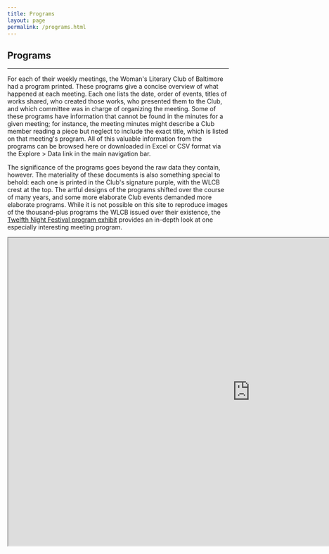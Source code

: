 ```yaml
---
title: Programs
layout: page
permalink: /programs.html
---
```


## Programs
***

For each of their weekly meetings, the Woman's Literary Club of Baltimore had a program printed. These programs give a concise overview of what happened at each meeting. Each one lists the date, order of events, titles of works shared, who created those works, who presented them to the Club, and which committee was in charge of organizing the meeting. Some of these programs have information that cannot be found in the minutes for a given meeting; for instance, the meeting minutes might describe a Club member reading a piece but neglect to include the exact title, which is listed on that meeting's program. All of this valuable information from the programs can be browsed here or downloaded in Excel or CSV format via the Explore > Data link in the main navigation bar.

The significance of the programs goes beyond the raw data they contain, however. The materiality of these documents is also something special to behold: each one is printed in the Club's signature purple, with the WLCB crest at the top. The artful designs of the programs shifted over the course of many years, and some more elaborate Club events demanded more elaborate programs. While it is not possible on this site to reproduce images of the thousand-plus programs the WLCB issued over their existence, the [Twelfth Night Festival program exhibit](https://wlcb.github.io/archive/reading-a-program.html) provides an in-depth look at one especially interesting meeting program.

<iframe width="1100" height="700" src="https://docs.google.com/spreadsheets/d/e/2PACX-1vQs_EcGLozyFVMYzH_YZDxpsl4azrmIBNnkfs1wTafKXXesChU2C5FBYF4NeYooigekL2sLfNwRvkvn/pubhtml?widget=true&amp;headers=false"></iframe>
